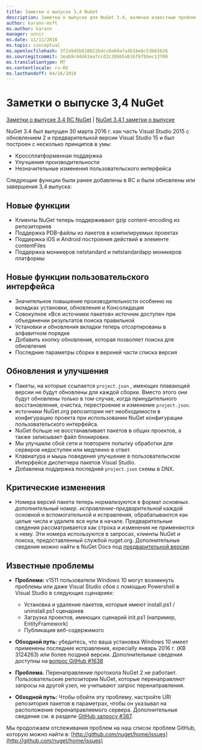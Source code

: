 ```yaml
---
title: Заметки о выпуске 3,4 NuGet
description: Заметки о выпуске для NuGet 3.4, включая известные проблемы, исправленные ошибки, добавленные функции и DCR.
author: karann-msft
ms.author: karann
manager: unnir
ms.date: 11/11/2016
ms.topic: conceptual
ms.openlocfilehash: 3f2a945b628022bdcc6e69a7a4b1be6c53b65626
ms.sourcegitcommit: 3eab9c4dd41ea7ccd2c28bb5ab16f6fbbec13708
ms.translationtype: MT
ms.contentlocale: ru-RU
ms.lasthandoff: 04/26/2018
---
```

# <a name="nuget-34-release-notes"></a>Заметки о выпуске 3,4 NuGet

[Заметки о выпуске 3.4 RC NuGet](../release-notes/nuget-3.4-RC.md) | [NuGet 3.4.1 заметки о выпуске](../release-notes/nuget-3.4.1.md)

NuGet 3.4 был выпущен 30 марта 2016 г. как часть Visual Studio 2015 с обновлением 2 и предварительной версии Visual Studio 15 и был построен с несколько принципов в умы:

* Кроссплатформенная поддержка
* Улучшения производительности
* Незначительные изменения пользовательского интерфейса

Следующие функции были ранее добавлены в RC и были обновлены или завершения 3,4 выпуска:

## <a name="new-features"></a>Новые функции

* Клиенты NuGet теперь поддерживают gzip content-encoding из репозиториев
* Поддержка PDB-файлы из пакетов в компилируемых проектах
* Поддержка iOS и Android построения действий в элементе contentFiles
* Поддержка моникеров netstandard и netstandardapp моникеров платформы

## <a name="new-user-interface-features"></a>Новые функции пользовательского интерфейса

* Значительное повышение производительности особенно на вкладках установки, обновления и Консолидация
* Совокупное «Все источники пакетов» источник доступен при объединении результатов поиска правильной
* Установки и обновления вкладки теперь отсортированы в алфавитном порядке
* Добавить кнопку обновления, которая позволяет поиска для обновления
* Последние параметры сборки в верхней части списка версия

## <a name="updates-and-improvements"></a>Обновления и улучшения

* Пакеты, на которые ссылается `project.json` , имеющих плавающей версии не будут обновлены для каждой сборки. Вместо этого они будут обновлены только в том случае, когда принудительного восстановления, очистка, перестроение и изменение `project.json`.
* источники NuGet.org репозитории нет необходимости в конфигурацию проекта при использовании NuGet конфигурации пользовательского интерфейса.
* NuGet больше не восстанавливает пакетов в общих проектов, а также записывает файл блокировки.
* Мы улучшили сбой сети и повторите попытку обработки для серверов недоступен или медленно в ответ.
* Клавиатура и мышь поведения улучшение в пользовательском Интерфейсе диспетчера пакетов Visual Studio.
* Добавлена поддержка последней `project.json` схемы в DNX.

## <a name="breaking-changes"></a>Критические изменения

* Номера версий пакета теперь нормализуются в формат *основных*. *дополнительный номер*. *исправление*-*предварительной* каждой основной и вспомогательной и исправления, обрабатываются как целые числа и удалите все нули в начале.  Предварительные сведения рассматривается как строка и изменения не применяются к нему. Эти номера используются в запросах, клиенты NuGet и поиска, предоставленный службой nuget.org.  Дополнительные сведения можно найти в NuGet Docs под [предварительной версии](../create-packages/prerelease-packages.md).

## <a name="known-issues"></a>Известные проблемы

* **Проблема:** v1511 пользователи Windows 10 могут возникнуть проблемы или даже Visual Studio сбоя с помощью Powershell в Visual Studio в следующих сценариях:
    * Установка и удаление пакетов, которые имеют install.ps1 / uninstall.ps1 сценариев
    * Загрузка проектов, имеющих сценарий init.ps1 (например, EntityFramework)
    * Публикация веб-содержимого

* **Обходной путь:** убедитесь, что ваша установка Windows 10 имеет применены последние исправления, expecially январь 2016 г. (KB 3124263) или более поздней версии.  Дополнительные сведения доступны на [вопрос GitHub #1638](http://github.com/nuget/home/issues/1638)

* **Проблема.** Перенаправление протокола NuGet 2 не работает.
Пользовательские репозитории NuGet, которые перенаправляют запросы на другой узел, не учитывают запрос перенаправления.
* **Обходной путь:** Чтобы обойти эту проблему, настройте URI репозитория пакетов в параметрах, чтобы он указывал на расположение перенаправляемого сервера.
Дополнительные сведения см. в разделе [GitHub запросу #387](https://github.com/NuGet/NuGet.Client/pull/387).

Мы продолжаем отслеживания проблем на наш список проблем GitHub, которую можно найти в: [http://github.com/nuget/home/issues](http://github.com/nuget/home/issues)